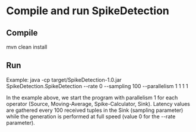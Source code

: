 # Compile and run SpikeDetection

## Compile
mvn clean install

## Run
Example: java -cp target/SpikeDetection-1.0.jar SpikeDetection.SpikeDetection --rate 0 --sampling 100 --parallelism 1 1 1 1

In the example above, we start the program with parallelism 1 for each operator (Source, Moving-Average, Spike-Calculator, Sink). Latency values are gathered every 100 received tuples in the Sink (sampling parameter) while the generation is performed at full speed (value 0 for the --rate parameter).
